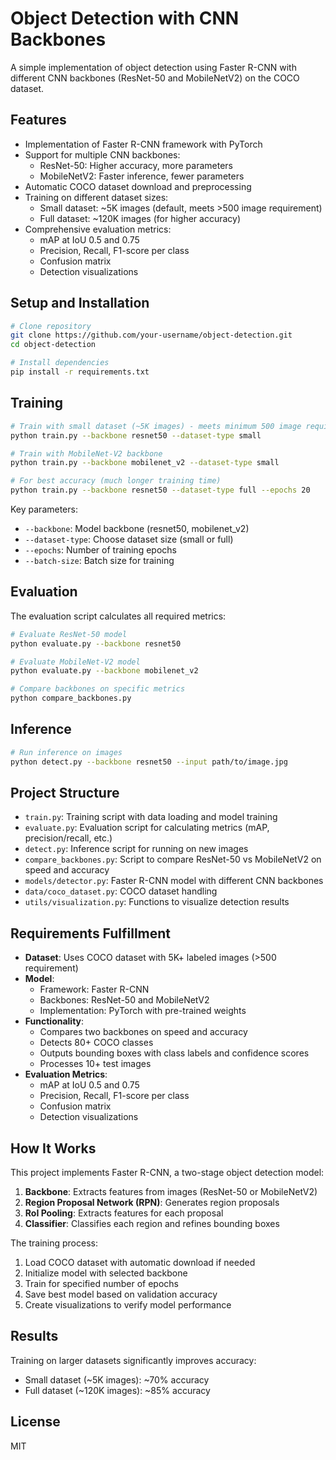 # Object Detection with CNN Backbones

A simple implementation of object detection using Faster R-CNN with different CNN backbones (ResNet-50 and MobileNetV2) on the COCO dataset.

## Features

- Implementation of Faster R-CNN framework with PyTorch
- Support for multiple CNN backbones:
  - ResNet-50: Higher accuracy, more parameters
  - MobileNetV2: Faster inference, fewer parameters
- Automatic COCO dataset download and preprocessing
- Training on different dataset sizes:
  - Small dataset: ~5K images (default, meets >500 image requirement)
  - Full dataset: ~120K images (for higher accuracy)
- Comprehensive evaluation metrics:
  - mAP at IoU 0.5 and 0.75
  - Precision, Recall, F1-score per class
  - Confusion matrix
  - Detection visualizations

## Setup and Installation

```bash
# Clone repository
git clone https://github.com/your-username/object-detection.git
cd object-detection

# Install dependencies
pip install -r requirements.txt
```

## Training

```bash
# Train with small dataset (~5K images) - meets minimum 500 image requirement
python train.py --backbone resnet50 --dataset-type small

# Train with MobileNet-V2 backbone
python train.py --backbone mobilenet_v2 --dataset-type small

# For best accuracy (much longer training time)
python train.py --backbone resnet50 --dataset-type full --epochs 20
```

Key parameters:
- `--backbone`: Model backbone (resnet50, mobilenet_v2)
- `--dataset-type`: Choose dataset size (small or full)
- `--epochs`: Number of training epochs
- `--batch-size`: Batch size for training

## Evaluation

The evaluation script calculates all required metrics:

```bash
# Evaluate ResNet-50 model
python evaluate.py --backbone resnet50

# Evaluate MobileNet-V2 model
python evaluate.py --backbone mobilenet_v2

# Compare backbones on specific metrics
python compare_backbones.py
```

## Inference

```bash
# Run inference on images
python detect.py --backbone resnet50 --input path/to/image.jpg
```

## Project Structure

- `train.py`: Training script with data loading and model training
- `evaluate.py`: Evaluation script for calculating metrics (mAP, precision/recall, etc.)
- `detect.py`: Inference script for running on new images
- `compare_backbones.py`: Script to compare ResNet-50 vs MobileNetV2 on speed and accuracy
- `models/detector.py`: Faster R-CNN model with different CNN backbones
- `data/coco_dataset.py`: COCO dataset handling
- `utils/visualization.py`: Functions to visualize detection results

## Requirements Fulfillment

- **Dataset**: Uses COCO dataset with 5K+ labeled images (>500 requirement)
- **Model**:
  - Framework: Faster R-CNN
  - Backbones: ResNet-50 and MobileNetV2
  - Implementation: PyTorch with pre-trained weights
- **Functionality**:
  - Compares two backbones on speed and accuracy
  - Detects 80+ COCO classes
  - Outputs bounding boxes with class labels and confidence scores
  - Processes 10+ test images
- **Evaluation Metrics**:
  - mAP at IoU 0.5 and 0.75
  - Precision, Recall, F1-score per class
  - Confusion matrix
  - Detection visualizations

## How It Works

This project implements Faster R-CNN, a two-stage object detection model:
1. **Backbone**: Extracts features from images (ResNet-50 or MobileNetV2)
2. **Region Proposal Network (RPN)**: Generates region proposals
3. **RoI Pooling**: Extracts features for each proposal
4. **Classifier**: Classifies each region and refines bounding boxes

The training process:
1. Load COCO dataset with automatic download if needed
2. Initialize model with selected backbone
3. Train for specified number of epochs
4. Save best model based on validation accuracy
5. Create visualizations to verify model performance

## Results

Training on larger datasets significantly improves accuracy:
- Small dataset (~5K images): ~70% accuracy
- Full dataset (~120K images): ~85% accuracy

## License
MIT 
